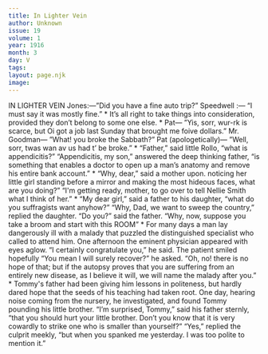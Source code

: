 ```yaml
---
title: In Lighter Vein
author: Unknown
issue: 19
volume: 1
year: 1916
month: 3
day: V
tags:
layout: page.njk
image:
---
```

IN LIGHTER VEIN    Jones:—”Did you have a fine auto trip?”    Speedwell :— “I must say it was mostly fine.”   *   It’s all right to take things into consideration, provided they don’t belong to some one else.    *    Pat— ”Yis, sorr, wur-rk is scarce, but Oi got a job last Sunday that brought me foive dollars.”    Mr. Goodman— ”What! you broke the Sabbath?”    Pat (apologetically)— ”Well, sorr, twas wan av us had t’ be broke.”    *   “Father,” said little Rollo, “what is appendicitis?”    “Appendicitis, my son,” answered the deep thinking father, “is something that enables a doctor to open up a man’s anatomy and remove his entire bank account.”    *    “Why, dear,” said a mother upon. noticing her little girl standing before a mirror and making the most hideous faces, what are you doing?”    “I'm getting ready, mother, to go over to tell Nellie Smith what I think of her.”   *   “My dear girl,” said a father to his daughter, “what do you suffragists want anyhow?”    “Why, Dad, we want to sweep the country,” replied the daughter.    “Do you?” said the father.    “Why, now, suppose you take a broom and start with this ROOM”    *   For many days a man lay dangerously ill with a malady that puzzled the distinguished specialist who called to attend him.    One afternoon the eminent physician appeared with eyes aglow. “I certainly congratulate you,” he said.    The patient smiled hopefully “You mean I will surely recover?” he asked.    “Oh, no! there is no hope of that; but if the autopsy proves that you are suffering from an entirely new disease, as I believe it will, we will name the malady after you.”     *   Tommy's father had been giving him lessons in politeness, but hardly dared hope that the seeds of his teaching had taken root.    One day, hearing noise coming from the nursery, he investigated, and found Tommy pounding his little brother.    “I’m surprised, Tommy,” said his father sternly, “that you should hurt your little brother. Don’t you know that it is very cowardly to strike one who is smaller than yourself?”   “Yes,” replied the culprit meekly, “but when you spanked me yesterday. I was too polite to mention it.” 
